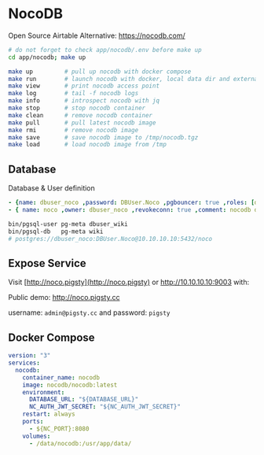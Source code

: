 # NocoDB

Open Source Airtable Alternative: https://nocodb.com/

```bash
# do not forget to check app/nocodb/.env before make up
cd app/nocodb; make up
```


```bash
make up         # pull up nocodb with docker compose
make run        # launch nocodb with docker, local data dir and external PostgreSQL
make view       # print nocodb access point
make log        # tail -f nocodb logs
make info       # introspect nocodb with jq
make stop       # stop nocodb container
make clean      # remove nocodb container
make pull       # pull latest nocodb image
make rmi        # remove nocodb image
make save       # save nocodb image to /tmp/nocodb.tgz
make load       # load nocodb image from /tmp
```



## Database

Database & User definition

```yaml
- {name: dbuser_noco ,password: DBUser.Noco ,pgbouncer: true ,roles: [dbrole_admin] ,comment: admin user for nocodb service     }
- { name: noco ,owner: dbuser_noco ,revokeconn: true ,comment: nocodb database }
```

```bash
bin/pgsql-user pg-meta dbuser_wiki
bin/pgsql-db   pg-meta wiki
# postgres://dbuser_noco:DBUser.Noco@10.10.10.10:5432/noco
```


## Expose Service


Visit [http://noco.pigsty](http://noco.pigsty) or http://10.10.10.10:9003 with:

Public demo: http://noco.pigsty.cc

username: `admin@pigsty.cc` and password: `pigsty`




## Docker Compose 

```yaml
version: "3"
services:
  nocodb:
    container_name: nocodb
    image: nocodb/nocodb:latest
    environment:
      DATABASE_URL: "${DATABASE_URL}"
      NC_AUTH_JWT_SECRET: "${NC_AUTH_JWT_SECRET}"
    restart: always
    ports:
      - ${NC_PORT}:8080
    volumes:
      - /data/nocodb:/usr/app/data/
```
